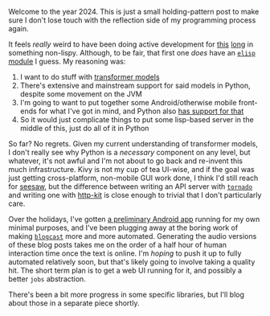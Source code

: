 Welcome to the year 2024. This is just a small holding-pattern post to make sure I don't lose touch with the reflection side of my programming process again.

It feels _really_ weird to have been doing active development for [this](https://github.com/inaimathi/catwalk/tree/master) [long](https://github.com/inaimathi/todotree) in something non-lispy. Although, to be fair, that first one _does_ have an [`elisp` module](https://github.com/inaimathi/catwalk/blob/master/blogcast/blogcast.el) I guess. My reasoning was:

1. I want to do stuff with [transformer models](https://huggingface.co/docs/transformers/index)
2. There's extensive and mainstream support for said models in Python, despite some movement on the JVM
3. I'm going to want to put together some Android/otherwise mobile front-ends for what I've got in mind, and Python also [has support for that](https://kivy.org/)
4. So it would just complicate things to put some lisp-based server in the middle of this, just do all of it in Python

So far? No regrets. Given my current understanding of transformer models, I don't really see why Python is a _necessary_ component on any level, but whatever, it's not awful and I'm not about to go back and re-invent this much infrastructure. Kivy is not my cup of tea UI-wise, and if the goal was just getting cross-platform, non-mobile GUI work done, I think I'd still reach for [seesaw](https://github.com/clj-commons/seesaw), but the difference between writing an API server with [`tornado`](https://www.tornadoweb.org/en/stable/) and writing one with [http-kit](https://http-kit.github.io/) is close enough to trivial that I don't particularly care.

Over the holidays, I've gotten [a preliminary Android app](https://github.com/inaimathi/todotree) running for my own minimal purposes, and I've been plugging away at the boring work of making [`blogcast`](https://github.com/inaimathi/catwalk/tree/master/blogcast) more and more automated. Generating the audio versions of these blog posts takes me on the order of a half hour of human interaction time once the text is online. I'm _hoping_ to push it up to fully automated relatively soon, but that's likely going to involve taking a quality hit. The short term plan is to get a web UI running for it, and possibly a better `jobs` abstraction.

There's been a bit more progress in some specific libraries, but I'll blog about those in a separate piece shortly.
